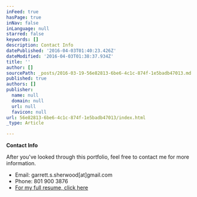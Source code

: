 ```yaml
---
inFeed: true
hasPage: true
inNav: false
inLanguage: null
starred: false
keywords: []
description: Contact Info
datePublished: '2016-04-03T01:40:23.426Z'
dateModified: '2016-04-03T01:38:37.934Z'
title: ''
author: []
sourcePath: _posts/2016-03-19-56e82813-6be6-4c1c-874f-1e5badb47013.md
published: true
authors: []
publisher:
  name: null
  domain: null
  url: null
  favicon: null
url: 56e82813-6be6-4c1c-874f-1e5badb47013/index.html
_type: Article

---
```

**Contact Info**

After you've looked through this portfolio, feel free to contact me  for more information.

* Email: garrett.s.sherwood\[at\]gmail.com
* Phone: 801  900  3876
* [For my full resume, click here][0]

[0]: https://drive.google.com/file/d/0B_3Bn2B5HlnMdm1mSnFpakVPeE0/view?usp=sharing